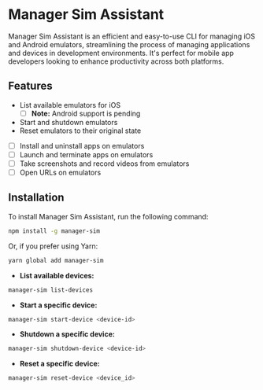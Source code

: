 # Manager Sim Assistant

Manager Sim Assistant is an efficient and easy-to-use CLI for managing iOS and Android emulators, streamlining the process of managing applications and devices in development environments. It's perfect for mobile app developers looking to enhance productivity across both platforms.

## Features

- List available emulators for iOS
  - [ ] **Note:** Android support is pending
- Start and shutdown emulators
- Reset emulators to their original state
- [ ] Install and uninstall apps on emulators
- [ ] Launch and terminate apps on emulators
- [ ] Take screenshots and record videos from emulators
- [ ] Open URLs on emulators

## Installation

To install Manager Sim Assistant, run the following command:

```bash
npm install -g manager-sim
```

Or, if you prefer using Yarn:

```bash
yarn global add manager-sim
```

- **List available devices:**
```bash
manager-sim list-devices
```

- **Start a specific device:** 
```bash
manager-sim start-device <device-id>
```

- **Shutdown a specific device:**
```bash
manager-sim shutdown-device <device-id>
```

- **Reset a specific device:**
```bash
manager-sim reset-device <device_id>
```
